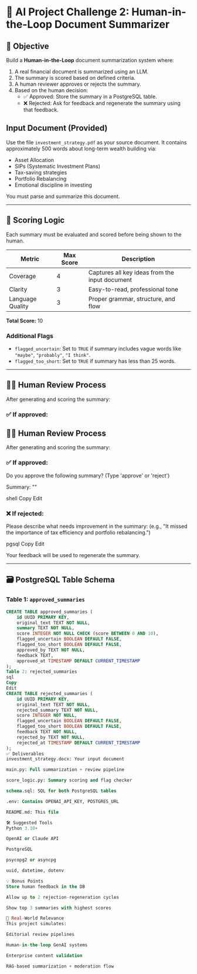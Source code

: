 # 🧠 AI Project Challenge 2: Human-in-the-Loop Document Summarizer

## 🎯 Objective

Build a **Human-in-the-Loop** document summarization system where:

1. A real financial document is summarized using an LLM.
2. The summary is scored based on defined criteria.
3. A human reviewer approves or rejects the summary.
4. Based on the human decision:
   - ✅ Approved: Store the summary in a PostgreSQL table.
   - ❌ Rejected: Ask for feedback and regenerate the summary using that feedback.


## Input Document (Provided)

Use the file `investment_strategy.pdf` as your source document. It contains approximately 500 words about long-term wealth building via:

- Asset Allocation  
- SIPs (Systematic Investment Plans)  
- Tax-saving strategies  
- Portfolio Rebalancing  
- Emotional discipline in investing

You must parse and summarize this document.


---

## 🧪 Scoring Logic

Each summary must be evaluated and scored before being shown to the human.

| Metric           | Max Score | Description |
|------------------|-----------|-------------|
| Coverage         | 4         | Captures all key ideas from the input document |
| Clarity          | 3         | Easy-to-read, professional tone |
| Language Quality | 3         | Proper grammar, structure, and flow |

**Total Score:** 10

### Additional Flags

- `flagged_uncertain`: Set to `TRUE` if summary includes vague words like `"maybe"`, `"probably"`, `"I think"`.
- `flagged_too_short`: Set to `TRUE` if summary has less than 25 words.

---

## 👩‍⚖️ Human Review Process

After generating and scoring the summary:

### ✅ If approved:


## 👩‍⚖️ Human Review Process

After generating and scoring the summary:

### ✅ If approved:

Do you approve the following summary? (Type 'approve' or 'reject')

Summary:
"<Generated summary here>"

shell
Copy
Edit

### ❌ If rejected:

Please describe what needs improvement in the summary:
(e.g., "It missed the importance of tax efficiency and portfolio rebalancing.")

pgsql
Copy
Edit

Your feedback will be used to regenerate the summary.

---

## 🗃️ PostgreSQL Table Schema

### Table 1: `approved_summaries`

```sql
CREATE TABLE approved_summaries (
    id UUID PRIMARY KEY,
    original_text TEXT NOT NULL,
    summary TEXT NOT NULL,
    score INTEGER NOT NULL CHECK (score BETWEEN 0 AND 10),
    flagged_uncertain BOOLEAN DEFAULT FALSE,
    flagged_too_short BOOLEAN DEFAULT FALSE,
    approved_by TEXT NOT NULL,
    feedback TEXT,
    approved_at TIMESTAMP DEFAULT CURRENT_TIMESTAMP
);
Table 2: rejected_summaries
sql
Copy
Edit
CREATE TABLE rejected_summaries (
    id UUID PRIMARY KEY,
    original_text TEXT NOT NULL,
    rejected_summary TEXT NOT NULL,
    score INTEGER NOT NULL,
    flagged_uncertain BOOLEAN DEFAULT FALSE,
    flagged_too_short BOOLEAN DEFAULT FALSE,
    feedback TEXT NOT NULL,
    rejected_by TEXT NOT NULL,
    rejected_at TIMESTAMP DEFAULT CURRENT_TIMESTAMP
);
✅ Deliverables
investment_strategy.docx: Your input document

main.py: Full summarization + review pipeline

score_logic.py: Summary scoring and flag checker

schema.sql: SQL for both PostgreSQL tables

.env: Contains OPENAI_API_KEY, POSTGRES_URL

README.md: This file

🛠 Suggested Tools
Python 3.10+

OpenAI or Claude API

PostgreSQL

psycopg2 or asyncpg

uuid, datetime, dotenv

💡 Bonus Points
Store human feedback in the DB

Allow up to 2 rejection-regeneration cycles

Show top 3 summaries with highest scores

🧠 Real-World Relevance
This project simulates:

Editorial review pipelines

Human-in-the-loop GenAI systems

Enterprise content validation

RAG-based summarization + moderation flow




